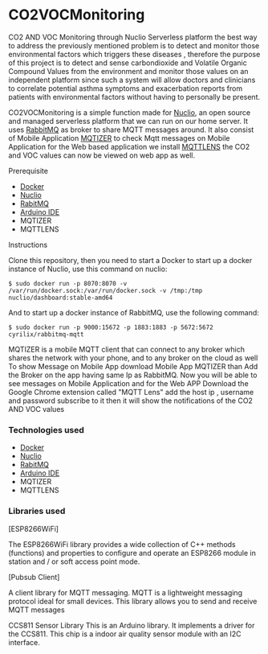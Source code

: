 # CO2VOCMonitoring
CO2 AND VOC Monitoring through Nuclio Serverless platform
the best way to address the previously mentioned problem is to detect and monitor those environmental factors which triggers these diseases , therefore the purpose of this project is to detect and sense carbondioxide and Volatile Organic Compound Values from the environment and monitor those values on an independent platform since such a system will allow doctors and clinicians to correlate potential asthma symptoms and exacerbation reports from patients with environmental factors without having to personally be present.

CO2VOCMonitoring is a simple function made for  [Nuclio](https://nuclio.io/), an open source and managed serverless platform that we can run on our home server. It uses  [RabbitMQ](https://www.rabbitmq.com/)  as broker to share MQTT messages around. It also consist of Mobile Application  [MQTIZER](https://play.google.com/store/apps/details?id=com.sanyamarya.mqtizermqtt_client&hl=en&gl=US)  to check Mqtt messages on Mobile Application for the Web based application we install [MQTTLENS](https://chrome.google.com/webstore/detail/mqttlens/hemojaaeigabkbcookmlgmdigohjobjm)   the CO2 and VOC values can now be viewed  on web app as well.



Prerequisite

-   [Docker](https://www.docker.com/)
-   [Nuclio](https://nuclio.io/)
-   [RabitMQ](https://www.rabbitmq.com/)
-   [Arduino IDE](https://www.arduino.cc/en/software)
-   MQTIZER
- MQTTLENS

Instructions

 Clone this repository, then you need to start a Docker to start up a docker instance of Nuclio, use this command on nuclio:

`$ sudo docker run -p 8070:8070 -v /var/run/docker.sock:/var/run/docker.sock -v /tmp:/tmp nuclio/dashboard:stable-amd64`

And to start up a docker instance of RabbitMQ, use the following command:

`$ sudo docker run -p 9000:15672 -p 1883:1883 -p 5672:5672 cyrilix/rabbitmq-mqtt`

MQTIZER is a mobile MQTT client that can connect to any broker which shares the network with your phone, and to any broker on the cloud as well To show Message on Mobile App download Mobile App MQTIZER than Add the Broker on the app having same Ip as RabbitMQ. Now you will be able to see messages on Mobile Application and for the Web APP Download the Google Chrome extension called "MQTT Lens" add the host ip , username and password subscribe to it then it will show the notifications of the CO2 AND VOC values

### [](https://github.com/Sarmad302/-Smoke-Detection-Serverless-Computing/blob/main/README.md#technologies-used)Technologies used

-   [Docker](https://www.docker.com/)
-   [Nuclio](https://nuclio.io/)
-   [RabitMQ](https://www.rabbitmq.com/)
-   [Arduino IDE](https://www.arduino.cc/en/software)
-   MQTIZER
- MQTTLENS

### [](https://github.com/Sarmad302/-Smoke-Detection-Serverless-Computing/blob/main/README.md#libraries--used)Libraries used

[ESP8266WiFi]

The ESP8266WiFi library provides a wide collection of C++ methods (functions) and properties to configure and operate an ESP8266 module in station and / or soft access point mode.

[Pubsub Client]

A client library for MQTT messaging. MQTT is a lightweight messaging protocol ideal for small devices. This library allows you to send and receive MQTT messages

CCS811 Sensor Library 
This is an Arduino library. It implements a driver for the CCS811. This chip is a indoor air quality sensor module with an I2C interface.
